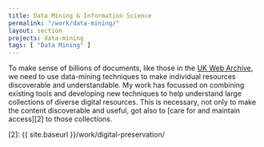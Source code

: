 ```yaml
---
title: Data Mining & Information Science
permalink: "/work/data-mining/"
layout: section
projects: data-mining
tags: [ "Data Mining" ]
---
```


To make sense of billions of documents, like those in the [UK Web Archive][1], we need to use data-mining techniques to make individual resources discoverable and understandable. My work has focussed on combining existing tools and developing new techniques to help understand large collections of diverse digital resources. This is necessary, not only to make the content discoverable and useful, got also to [care for and maintain access][2] to those collections.

[1]: http://www.webarchive.org.uk/
[2]: {{ site.baseurl }}/work/digital-preservation/
